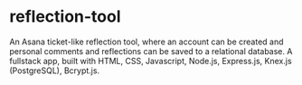 # reflection-tool
An Asana ticket-like reflection tool, where an account can be created and personal comments and reflections can be saved to a relational database. A fullstack app, built with HTML, CSS, Javascript, Node.js, Express.js, Knex.js (PostgreSQL), Bcrypt.js.
